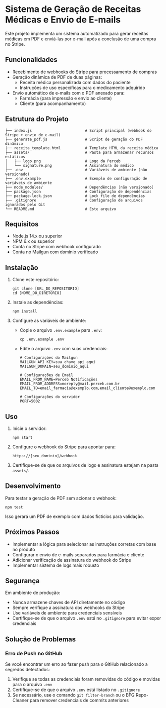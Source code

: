 # Sistema de Geração de Receitas Médicas e Envio de E-mails

Este projeto implementa um sistema automatizado para gerar receitas médicas em PDF e enviá-las por e-mail após a conclusão de uma compra no Stripe.

## Funcionalidades

- Recebimento de webhooks do Stripe para processamento de compras
- Geração dinâmica de PDF de duas páginas:
  - Receita médica personalizada com dados do paciente
  - Instruções de uso específicas para o medicamento adquirido
- Envio automático de e-mails com o PDF anexado para:
  - Farmácia (para impressão e envio ao cliente)
  - Cliente (para acompanhamento)

## Estrutura do Projeto

```
├── index.js                        # Script principal (webhook do Stripe + envio de e-mail)
├── generate_pdf.js                 # Script de geração do PDF dinâmico
├── receita_template.html           # Template HTML da receita médica
├── assets/                         # Pasta para armazenar recursos estáticos
│   ├── logo.png                    # Logo da Perceb
│   └── signature.png               # Assinatura do médico
├── .env                            # Variáveis de ambiente (não versionado)
├── .env.example                    # Exemplo de configuração de variáveis de ambiente
├── node_modules/                   # Dependências (não versionado)
├── package.json                    # Configuração de dependências
├── package-lock.json               # Lock file de dependências
├── .gitignore                      # Configuração de arquivos ignorados pelo Git
└── README.md                       # Este arquivo
```

## Requisitos

- Node.js 14.x ou superior
- NPM 6.x ou superior
- Conta no Stripe com webhook configurado
- Conta no Mailgun com domínio verificado

## Instalação

1. Clone este repositório:
   ```
   git clone [URL_DO_REPOSITORIO]
   cd [NOME_DO_DIRETORIO]
   ```

2. Instale as dependências:
   ```
   npm install
   ```

3. Configure as variáveis de ambiente:
   - Copie o arquivo `.env.example` para `.env`:
     ```
     cp .env.example .env
     ```
   - Edite o arquivo `.env` com suas credenciais:
     ```
     # Configurações do Mailgun
     MAILGUN_API_KEY=sua_chave_api_aqui
     MAILGUN_DOMAIN=seu_dominio_aqui
     
     # Configurações de Email
     EMAIL_FROM_NAME=Perceb Notificações
     EMAIL_FROM_ADDRESS=noreply@mail.perceb.com.br
     EMAIL_TO=email_farmacia@exemplo.com,email_cliente@exemplo.com
     
     # Configurações do servidor
     PORT=5002
     ```

## Uso

1. Inicie o servidor:
   ```
   npm start
   ```

2. Configure o webhook do Stripe para apontar para:
   ```
   https://[seu_dominio]/webhook
   ```

3. Certifique-se de que os arquivos de logo e assinatura estejam na pasta `assets/`.

## Desenvolvimento

Para testar a geração de PDF sem acionar o webhook:

```
npm test
```

Isso gerará um PDF de exemplo com dados fictícios para validação.

## Próximos Passos

- Implementar a lógica para selecionar as instruções corretas com base no produto
- Configurar o envio de e-mails separados para farmácia e cliente
- Adicionar verificação de assinatura do webhook do Stripe
- Implementar sistema de logs mais robusto

## Segurança

Em ambiente de produção:
- Nunca armazene chaves de API diretamente no código
- Sempre verifique a assinatura dos webhooks do Stripe
- Use variáveis de ambiente para credenciais sensíveis
- Certifique-se de que o arquivo `.env` está no `.gitignore` para evitar expor credenciais

## Solução de Problemas

### Erro de Push no GitHub

Se você encontrar um erro ao fazer push para o GitHub relacionado a segredos detectados:

1. Verifique se todas as credenciais foram removidas do código e movidas para o arquivo `.env`
2. Certifique-se de que o arquivo `.env` está listado no `.gitignore`
3. Se necessário, use o comando `git filter-branch` ou o BFG Repo-Cleaner para remover credenciais de commits anteriores

